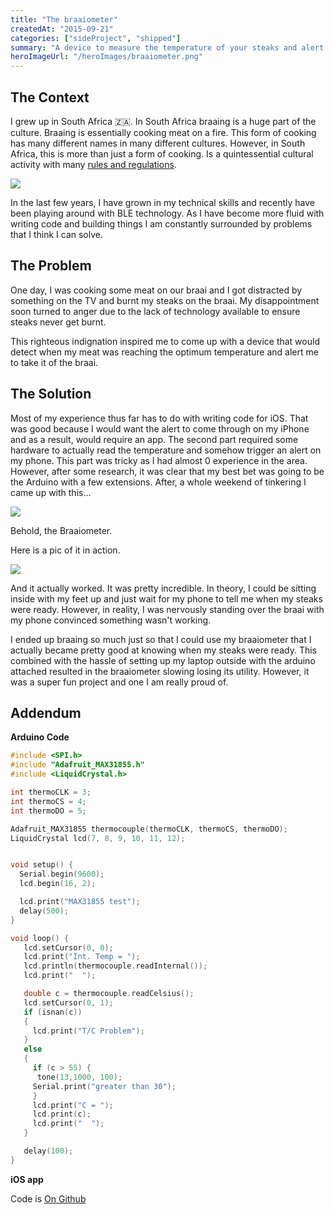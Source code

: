 ```yaml
---
title: "The braaiometer"
createdAt: "2015-09-21"
categories: ["sideProject", "shipped"]
summary: "A device to measure the temperature of your steaks and alert you when they are ready."
heroImageUrl: "/heroImages/braaiometer.png"
---
```


## The Context

I grew up in South Africa 🇿🇦. In South Africa braaing is a huge part of the culture. Braaing is essentially cooking meat on a fire. This form of cooking has many different names in many different cultures. However, in South Africa, this is more than just a form of cooking. Is a quintessential cultural activity with many [rules and regulations](https://www.youtube.com/watch?v=OlvGyh8QsMw).

![](/blog_resources/braaiometer/braaivbbq.jpeg)

In the last few years, I have grown in my technical skills and recently have been playing around with BLE technology. As I have become more fluid with writing code and building things I am constantly surrounded by problems that I think I can solve.

## The Problem

One day, I was cooking some meat on our braai and I got distracted by something on the TV and burnt my steaks on the braai. My disappointment soon turned to anger due to the lack of technology available to ensure steaks never get burnt.

This righteous indignation inspired me to come up with a device that would detect when my meat was reaching the optimum temperature and alert me to take it of the braai.

## The Solution

Most of my experience thus far has to do with writing code for iOS. That was good because I would want the alert to come through on my iPhone and as a result, would require an app. The second part required some hardware to actually read the temperature and somehow trigger an alert on my phone. This part was tricky as I had almost 0 experience in the area. However, after some research, it was clear that my best bet was going to be the Arduino with a few extensions. After, a whole weekend of tinkering I came up with this...

![](/blog_resources/braaiometer/braaiometer-closeup.png)

Behold, the Braaiometer.

Here is a pic of it in action.

![](/blog_resources/braaiometer/braaiometer-inaction.png)

And it actually worked. It was pretty incredible. In theory, I could be sitting inside with my feet up and just wait for my phone to tell me when my steaks were ready. However, in reality, I was nervously standing over the braai with my phone convinced something wasn't working.

I ended up braaing so much just so that I could use my braaiometer that I actually became pretty good at knowing when my steaks were ready. This combined with the hassle of setting up my laptop outside with the arduino attached resulted in the braaiometer slowing losing its utility. However, it was a super fun project and one I am really proud of.

## Addendum

**Arduino Code**

```cpp
#include <SPI.h>
#include "Adafruit_MAX31855.h"
#include <LiquidCrystal.h>

int thermoCLK = 3;
int thermoCS = 4;
int thermoDO = 5;

Adafruit_MAX31855 thermocouple(thermoCLK, thermoCS, thermoDO);
LiquidCrystal lcd(7, 8, 9, 10, 11, 12);


void setup() {
  Serial.begin(9600);
  lcd.begin(16, 2);

  lcd.print("MAX31855 test");
  delay(500);
}

void loop() {
   lcd.setCursor(0, 0);
   lcd.print("Int. Temp = ");
   lcd.println(thermocouple.readInternal());
   lcd.print("  ");

   double c = thermocouple.readCelsius();
   lcd.setCursor(0, 1);
   if (isnan(c))
   {
     lcd.print("T/C Problem");
   }
   else
   {
     if (c > 55) {
      tone(13,1000, 100);
     Serial.print("greater than 30");
     }
     lcd.print("C = ");
     lcd.print(c);
     lcd.print("  ");
   }

   delay(100);
}

```

**iOS app**

Code is [On Github](https://github.com/va3093/Braaiometer-ios)
